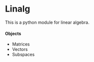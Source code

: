 # Linalg
This is a python module for linear algebra. 

#### Objects

- Matrices
- Vectors
- Subspaces
